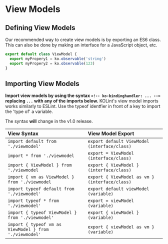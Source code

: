 # View Models

## Defining View Models

Our recommended way to create view models is by exporting an ES6 class. This can also be done by making an interface for a JavaScript object, etc.

```typescript
export default class ViewModel {
  export myPropery1 = ko.observable('string')
  export myPropery2 = ko.observable(123)
}
```

## Importing View Models

**Import view models by using the syntax `<!-- ko-bindinghandler: ... -->` replacing `...` with any of the imports below.** KOLint's view model imports works similarly to ESLint. Use the typeof identfier in front of a key to import the 'type of' a variable.

The syntax **will** change in the v1.0 release.

| View Syntax | View Model Export |
| :--- | :--- |
| `import default from './viewmodel'` | `export default ViewModel (interface/class)` |
| `import * from './viewmodel` | `export = ViewModel (interface/class)` |
| `import { ViewModel } from './viewmodel` | `export { ViewModel } (interface/class)` |
| `import { vm as ViewModel } from './viewmodel` | `export { ViewModel as vm } (interface/class)` |
| `import typeof default from './viewmodel'` | `export default viewModel (variable)` |
| `import typeof * from './viewmodel'` | `export = viewModel (variable)` |
| `import { typeof ViewModel } from './viewmodel'` | `export { viewModel } (variable)` |
| `import { typeof vm as ViewModel } from './viewmodel'` | `export { viewModel as vm } (variable)` |

